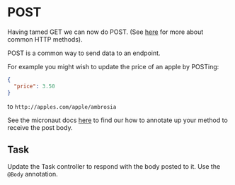 # POST

Having tamed GET we can now do POST. (See [here](https://developer.mozilla.org/en-US/docs/Web/HTTP/Methods) for more about common HTTP methods).

POST is a common way to send data to an endpoint.

For example you might wish to update the price of an apple by POSTing:

```json
{
  "price": 3.50
}
```
to `http://apples.com/apple/ambrosia`

See the micronaut docs [here](https://docs.micronaut.io/latest/guide/#bodyAnnotation) to find our how to annotate up your method to receive the post body.

## Task

Update the Task controller to respond with the body posted to it. Use the `@Body` annotation.